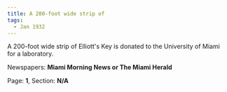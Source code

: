 ```yaml
---  
title: A 200-foot wide strip of  
tags:  
  - Jan 1932  
---  
```

  
A 200-foot wide strip of Elliott's Key is donated to the University of Miami for a laboratory.  
  
Newspapers: **Miami Morning News or The Miami Herald**  
  
Page: **1**, Section: **N/A** 

